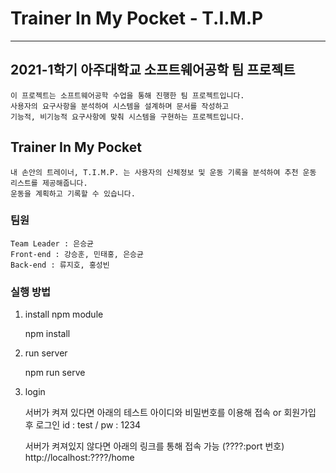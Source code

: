 # Trainer In My Pocket - T.I.M.P

---

## 2021-1학기 아주대학교 소프트웨어공학 팀 프로젝트

    이 프로젝트는 소프트웨어공학 수업을 통해 진행한 팀 프로젝트입니다.
    사용자의 요구사항을 분석하여 시스템을 설계하며 문서를 작성하고
    기능적, 비기능적 요구사항에 맞춰 시스템을 구현하는 프로젝트입니다.
## Trainer In My Pocket

    내 손안의 트레이너, T.I.M.P. 는 사용자의 신체정보 및 운동 기록을 분석하여 추천 운동 리스트를 제공해줍니다.
    운동을 계획하고 기록할 수 있습니다.
    
### 팀원

    Team Leader : 은승균
    Front-end : 강승훈, 민태홍, 은승균
    Back-end : 류지호, 홍성빈

### 실행 방법

1. install npm module

   npm install

2. run server

   npm run serve

3. login

   서버가 켜져 있다면 아래의 테스트 아이디와 비밀번호를 이용해 접속 or 회원가입 후 로그인
   id : test / pw : 1234

   서버가 켜져있지 않다면 아래의 링크를 통해 접속 가능 (????:port 번호)
   http://localhost:????/home
